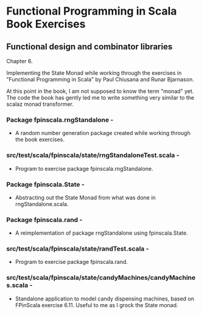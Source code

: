 # Functional Programming in Scala Book Exercises

## Functional design and combinator libraries

Chapter 6.

Implementing the State Monad while working through the
exercises in  "Functional Programming in Scala" by Paul
Chiusana and Runar Bjarnason.

At this point in the book, I am not supposed to know the 
term "monad" yet.  The code the book has gently led me
to write something very similar to the scalaz monad transformer.

### Package fpinscala.rngStandalone -
   * A random number generation package created
     while working through the book exercises.
### src/test/scala/fpinscala/state/rngStandaloneTest.scala -
   * Program to exercise package fpinscala.rngStandalone.
### Package fpinscala.State -
   * Abstracting out the State Monad from what was done in rngStandalone.scala.
### Package fpinscala.rand -
   * A reimplementation of package rngStandalone using fpinscala.State. 
### src/test/scala/fpinscala/state/randTest.scala -
   * Program to exercise package fpinscala.rand.
### src/test/scala/fpinscala/state/candyMachines/candyMachines.scala -
   * Standalone application to model candy dispensing machines, 
     based on FPinScala exercise 6.11.  Useful to me as I grock
     the State monad.
